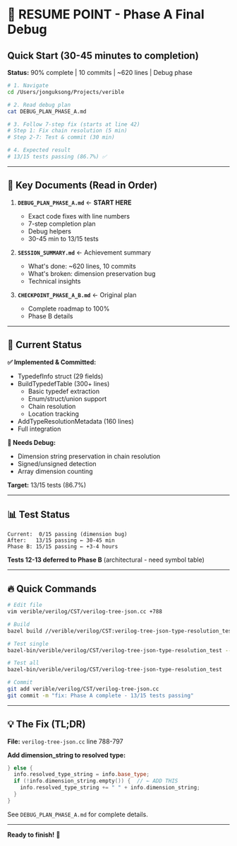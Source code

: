 # 🚀 RESUME POINT - Phase A Final Debug

## Quick Start (30-45 minutes to completion)

**Status:** 90% complete | 10 commits | ~620 lines | Debug phase

```bash
# 1. Navigate
cd /Users/jonguksong/Projects/verible

# 2. Read debug plan
cat DEBUG_PLAN_PHASE_A.md

# 3. Follow 7-step fix (starts at line 42)
# Step 1: Fix chain resolution (5 min)
# Step 2-7: Test & commit (30 min)

# 4. Expected result
# 13/15 tests passing (86.7%) ✅
```

---

## 📁 Key Documents (Read in Order)

1. **`DEBUG_PLAN_PHASE_A.md`** ← **START HERE**
   - Exact code fixes with line numbers
   - 7-step completion plan
   - Debug helpers
   - 30-45 min to 13/15 tests

2. **`SESSION_SUMMARY.md`** ← Achievement summary
   - What's done: ~620 lines, 10 commits
   - What's broken: dimension preservation bug
   - Technical insights

3. **`CHECKPOINT_PHASE_A_B.md`** ← Original plan
   - Complete roadmap to 100%
   - Phase B details

---

## 🎯 Current Status

**✅ Implemented & Committed:**
- TypedefInfo struct (29 fields)
- BuildTypedefTable (300+ lines)
  - Basic typedef extraction
  - Enum/struct/union support
  - Chain resolution
  - Location tracking
- AddTypeResolutionMetadata (160 lines)
- Full integration

**🔧 Needs Debug:**
- Dimension string preservation in chain resolution
- Signed/unsigned detection
- Array dimension counting

**Target:** 13/15 tests (86.7%)

---

## 📊 Test Status

```
Current:  0/15 passing (dimension bug)
After:   13/15 passing ← 30-45 min
Phase B: 15/15 passing ← +3-4 hours
```

**Tests 12-13 deferred to Phase B** (architectural - need symbol table)

---

## 🔥 Quick Commands

```bash
# Edit file
vim verible/verilog/CST/verilog-tree-json.cc +788

# Build
bazel build //verible/verilog/CST:verilog-tree-json-type-resolution_test --macos_minimum_os=10.15

# Test single
bazel-bin/verible/verilog/CST/verilog-tree-json-type-resolution_test --gtest_filter="TypeResolutionTest.SimpleTypedef"

# Test all
bazel-bin/verible/verilog/CST/verilog-tree-json-type-resolution_test

# Commit
git add verible/verilog/CST/verilog-tree-json.cc
git commit -m "fix: Phase A complete - 13/15 tests passing"
```

---

## 💡 The Fix (TL;DR)

**File:** `verilog-tree-json.cc` line 788-797

**Add dimension_string to resolved type:**
```cpp
} else {
  info.resolved_type_string = info.base_type;
  if (!info.dimension_string.empty()) {  // ← ADD THIS
    info.resolved_type_string += " " + info.dimension_string;
  }
}
```

See `DEBUG_PLAN_PHASE_A.md` for complete details.

---

**Ready to finish!** 🎯
